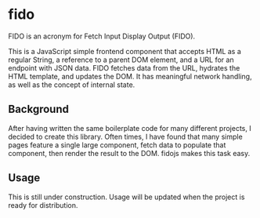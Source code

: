 # fido

FIDO is an acronym for Fetch Input Display Output (FIDO).  

This is a JavaScript simple frontend component that accepts HTML as a regular String, a reference to a parent DOM element, and a URL for an endpoint with JSON data.  FIDO fetches data from the URL, hydrates the HTML template, and updates the DOM.  It has meaningful network handling, as well as the concept of internal state.

## Background

After having written the same boilerplate code for many different projects, I decided to create this library.  Often times, I have found that many simple pages feature a single large component, fetch data to populate that component, then render the result to the DOM.  fidojs makes this task easy.

## Usage

This is still under construction.  Usage will be updated when the project is ready for distribution.